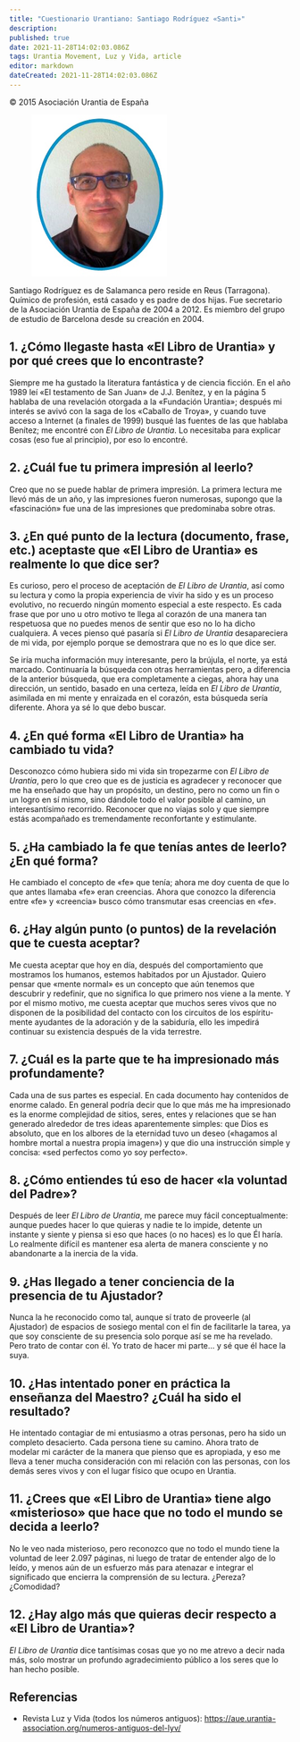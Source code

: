 ```yaml
---
title: "Cuestionario Urantiano: Santiago Rodríguez «Santi»"
description: 
published: true
date: 2021-11-28T14:02:03.086Z
tags: Urantia Movement, Luz y Vida, article
editor: markdown
dateCreated: 2021-11-28T14:02:03.086Z
---
```


<p class="v-card v-sheet theme--light grey lighten-3 px-2">© 2015 Asociación Urantia de España</p>

<figure id="Figure_1" class="image urantiapedia">
<img src="/image/article/Luz_y_Vida/LyV42/15.jpg">
</figure>

Santiago Rodríguez es de Salamanca pero reside en Reus (Tarragona). Químico de profesión, está casado y es padre de dos hijas. Fue secretario de la Asociación Urantia de España de 2004 a 2012. Es miembro del grupo de estudio de Barcelona desde su creación en 2004.

## 1. ¿Cómo llegaste hasta «El Libro de Urantia» y por qué crees que lo encontraste?

Siempre me ha gustado la literatura fantástica y de ciencia ficción. En el año 1989 leí «El testamento de San Juan» de J.J. Benítez, y en la página 5 hablaba de una revelación otorgada a la «Fundación Urantia»; después mi interés se avivó con la saga de los «Caballo de Troya», y cuando tuve acceso a Internet (a finales de 1999) busqué las fuentes de las que hablaba Benítez; me encontré con _El Libro de Urantia_. Lo necesitaba para explicar cosas (eso fue al principio), por eso lo encontré.

## 2. ¿Cuál fue tu primera impresión al leerlo?

Creo que no se puede hablar de primera impresión. La primera lectura me llevó más de un año, y las impresiones fueron numerosas, supongo que la «fascinación» fue una de las impresiones que predominaba sobre otras.

## 3. ¿En qué punto de la lectura (documento, frase, etc.) aceptaste que «El Libro de Urantia» es realmente lo que dice ser?

Es curioso, pero el proceso de aceptación de _El Libro de Urantia_, así como su lectura y como la propia experiencia de vivir ha sido y es un proceso evolutivo, no recuerdo ningún momento especial a este respecto. Es cada frase que por uno u otro motivo te llega al corazón de una manera tan respetuosa que no puedes menos de sentir que eso no lo ha dicho cualquiera. A veces pienso qué pasaría si _El Libro de Urantia_ desapareciera de mi vida, por ejemplo porque se demostrara que no es lo que dice ser.

Se iría mucha información muy interesante, pero la brújula, el norte, ya está marcado. Continuaría la búsqueda con otras herramientas pero, a diferencia de la anterior búsqueda, que era completamente a ciegas, ahora hay una dirección, un sentido, basado en una certeza, leída en _El Libro de Urantia_, asimilada en mi mente y enraizada en el corazón, esta búsqueda sería diferente. Ahora ya sé lo que debo buscar.

## 4. ¿En qué forma «El Libro de Urantia» ha cambiado tu vida?

Desconozco cómo hubiera sido mi vida sin tropezarme con _El Libro de Urantia_, pero lo que creo que es de justicia es agradecer y reconocer que me ha enseñado que hay un propósito, un destino, pero no como un fin o un logro en sí mismo, sino dándole todo el valor posible al camino, un interesantísimo recorrido. Reconocer que no viajas solo y que siempre estás acompañado es tremendamente reconfortante y estimulante.

## 5. ¿Ha cambiado la fe que tenías antes de leerlo? ¿En qué forma?

He cambiado el concepto de «fe» que tenía; ahora me doy cuenta de que lo que antes llamaba «fe» eran creencias. Ahora que conozco la diferencia entre «fe» y «creencia» busco cómo transmutar esas creencias en «fe».

## 6. ¿Hay algún punto (o puntos) de la revelación que te cuesta aceptar?

Me cuesta aceptar que hoy en día, después del comportamiento que mostramos los humanos, estemos habitados por un Ajustador. Quiero pensar que «mente normal» es un concepto que aún tenemos que descubrir y redefinir, que no significa lo que primero nos viene a la mente. Y por el mismo motivo, me cuesta aceptar que muchos seres vivos que no disponen de la posibilidad del contacto con los circuitos de los espíritu-mente ayudantes de la adoración y de la sabiduría, ello les impedirá continuar su existencia después de la vida terrestre. 

## 7. ¿Cuál es la parte que te ha impresionado más profundamente?

Cada una de sus partes es especial. En cada documento hay contenidos de enorme calado. En general podría decir que lo que más me ha impresionado es la enorme complejidad de sitios, seres, entes y relaciones que se han generado alrededor de tres ideas aparentemente simples: que Dios es absoluto, que en los albores de la eternidad tuvo un deseo («hagamos al hombre mortal a nuestra propia imagen») y que dio una instrucción simple y concisa: «sed perfectos como yo soy perfecto».

## 8. ¿Cómo entiendes tú eso de hacer «la voluntad del Padre»?

Después de leer _El Libro de Urantia_, me parece muy fácil conceptualmente: aunque puedes hacer lo que quieras y nadie te lo impide, detente un instante y siente y piensa si eso que haces (o no haces) es lo que Él haría. Lo realmente difícil es mantener esa alerta de manera consciente y no abandonarte a la inercia de la vida.

## 9. ¿Has Ilegado a tener conciencia de la presencia de tu Ajustador?

Nunca la he reconocido como tal, aunque sí trato de proveerle (al Ajustador) de espacios de sosiego mental con el fin de facilitarle la tarea, ya que soy consciente de su presencia solo porque así se me ha revelado. Pero trato de contar con él. Yo trato de hacer mi parte... y sé que él hace la suya.

## 10. ¿Has intentado poner en práctica la enseñanza del Maestro? ¿Cuál ha sido el resultado?

He intentado contagiar de mi entusiasmo a otras personas, pero ha sido un completo desacierto. Cada persona tiene su camino. Ahora trato de modelar mi carácter de la manera que pienso que es apropiada, y eso me lleva a tener mucha consideración con mi relación con las personas, con los demás seres vivos y con el lugar físico que ocupo en Urantia.

## 11. ¿Crees que «El Libro de Urantia» tiene algo «misterioso» que hace que no todo el mundo se decida a leerlo?

No le veo nada misterioso, pero reconozco que no todo el mundo tiene la voluntad de leer 2.097 páginas, ni luego de tratar de entender algo de lo leído, y menos aún de un esfuerzo más para atenazar e integrar el significado que encierra la comprensión de su lectura. ¿Pereza? ¿Comodidad?

## 12. ¿Hay algo más que quieras decir respecto a «El Libro de Urantia»?

_El Libro de Urantia_ dice tantísimas cosas que yo no me atrevo a decir nada más, solo mostrar un profundo agradecimiento público a los seres que lo han hecho posible.

## Referencias

- Revista Luz y Vida (todos los números antiguos): https://aue.urantia-association.org/numeros-antiguos-del-lyv/